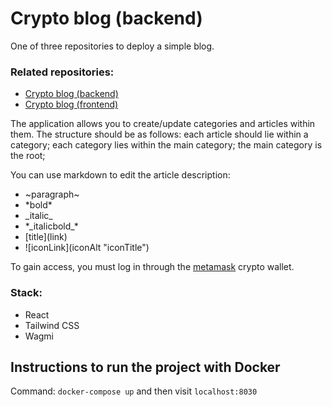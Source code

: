 # Crypto blog (backend)
One of three repositories to deploy a simple blog.

### Related repositories:
- [Crypto blog (backend)](https://github.com/Mr-Good-Cat/blog-backend-nestjs)
- [Crypto blog (frontend)](https://github.com/Mr-Good-Cat/blog-frontend-nextjs)

The application allows you to create/update categories and articles within them.
The structure should be as follows: each article should lie within a category; 
each category lies within the main category; the main category is the root; 

You can use markdown to edit the article description:
- \~paragraph\~
- \*bold\*
- \_italic\_
- \*\_italicbold\_\*
- \[title\](link)
- \!\[iconLink\](iconAlt "iconTitle")

To gain access, you must log in through the [metamask](https://metamask.io/) crypto wallet.

### Stack:
- React
- Tailwind CSS
- Wagmi


## Instructions to run the project with Docker
Command: `docker-compose up` and then visit `localhost:8030`

